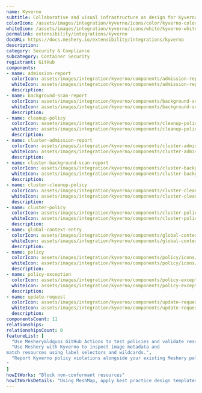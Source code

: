```yaml
---
name: Kyverno
subtitle: Collaborative and visual infrastructure as design for Kyverno
colorIcon: /assets/images/integration/kyverno/icons/color/kyverno-color.svg
whiteIcon: /assets/images/integration/kyverno/icons/white/kyverno-white.svg
permalink: extensibility/integrations/kyverno
docURL: https://docs.meshery.io/extensibility/integrations/kyverno
description: 
category: Security & Compliance
subcategory: Container Security
registrant: GitHub
components: 
- name: admission-report
  colorIcon: assets/images/integration/kyverno/components/admission-report/icons/color/admission-report-color.svg
  whiteIcon: assets/images/integration/kyverno/components/admission-report/icons/white/admission-report-white.svg
  description: 
- name: background-scan-report
  colorIcon: assets/images/integration/kyverno/components/background-scan-report/icons/color/background-scan-report-color.svg
  whiteIcon: assets/images/integration/kyverno/components/background-scan-report/icons/white/background-scan-report-white.svg
  description: 
- name: cleanup-policy
  colorIcon: assets/images/integration/kyverno/components/cleanup-policy/icons/color/cleanup-policy-color.svg
  whiteIcon: assets/images/integration/kyverno/components/cleanup-policy/icons/white/cleanup-policy-white.svg
  description: 
- name: cluster-admission-report
  colorIcon: assets/images/integration/kyverno/components/cluster-admission-report/icons/color/cluster-admission-report-color.svg
  whiteIcon: assets/images/integration/kyverno/components/cluster-admission-report/icons/white/cluster-admission-report-white.svg
  description: 
- name: cluster-background-scan-report
  colorIcon: assets/images/integration/kyverno/components/cluster-background-scan-report/icons/color/cluster-background-scan-report-color.svg
  whiteIcon: assets/images/integration/kyverno/components/cluster-background-scan-report/icons/white/cluster-background-scan-report-white.svg
  description: 
- name: cluster-cleanup-policy
  colorIcon: assets/images/integration/kyverno/components/cluster-cleanup-policy/icons/color/cluster-cleanup-policy-color.svg
  whiteIcon: assets/images/integration/kyverno/components/cluster-cleanup-policy/icons/white/cluster-cleanup-policy-white.svg
  description: 
- name: cluster-policy
  colorIcon: assets/images/integration/kyverno/components/cluster-policy/icons/color/cluster-policy-color.svg
  whiteIcon: assets/images/integration/kyverno/components/cluster-policy/icons/white/cluster-policy-white.svg
  description: 
- name: global-context-entry
  colorIcon: assets/images/integration/kyverno/components/global-context-entry/icons/color/global-context-entry-color.svg
  whiteIcon: assets/images/integration/kyverno/components/global-context-entry/icons/white/global-context-entry-white.svg
  description: 
- name: policy
  colorIcon: assets/images/integration/kyverno/components/policy/icons/color/policy-color.svg
  whiteIcon: assets/images/integration/kyverno/components/policy/icons/white/policy-white.svg
  description: 
- name: policy-exception
  colorIcon: assets/images/integration/kyverno/components/policy-exception/icons/color/policy-exception-color.svg
  whiteIcon: assets/images/integration/kyverno/components/policy-exception/icons/white/policy-exception-white.svg
  description: 
- name: update-request
  colorIcon: assets/images/integration/kyverno/components/update-request/icons/color/update-request-color.svg
  whiteIcon: assets/images/integration/kyverno/components/update-request/icons/white/update-request-white.svg
  description: 
componentsCount: 11
relationships: 
relationshipsCount: 0
featureList: [
  "Use Meshery&ldquos GitHub Actions to test policies and validate resources without need for the Kyverno CLI.",
  "Use Meshery with Kyverno to inspect image metadata and 
match resources using label selectors and wildcards.",
  "Report Kyverno policy violations alongside your existing Meshery policy reports.
"
]
howItWorks: "Block non-conformant resources"
howItWorksDetails: "Using MeshMap, apply best practice design templates for admission control over non-conformant resources."
---
```

